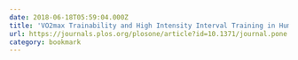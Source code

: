 ```yaml
---
date: 2018-06-18T05:59:04.000Z
title: 'VO2max Trainability and High Intensity Interval Training in Humans: A Meta-'
url: https://journals.plos.org/plosone/article?id=10.1371/journal.pone.0073182
category: bookmark
---
```

